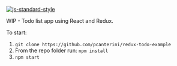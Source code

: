 [![js-standard-style](https://img.shields.io/badge/code%20style-standard-brightgreen.svg?style=flat)](http://standardjs.com/)

WIP - Todo list app using React and Redux.

To start:

1. `git clone https://github.com/pcanterini/redux-todo-example`
2. From the repo folder run:
   `npm install`
3. `npm start`
